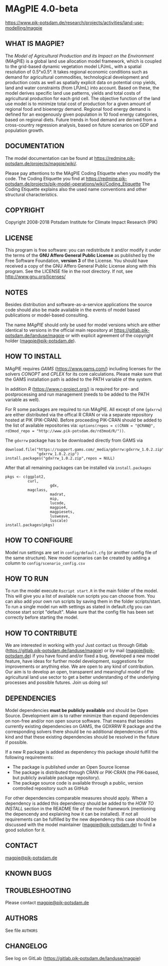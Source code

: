 # MAgPIE 4.0-beta

  <https://www.pik-potsdam.de/research/projects/activities/land-use-modelling/magpie>

## WHAT IS MAGPIE?
The *Model of Agricultural Production and its Impact on the Environment* (MAgPIE)
is a global land use allocation model framework, which is coupled to the grid-based
dynamic vegetation model LPJmL, with a spatial resolution of 0.5°x0.5°. It takes
regional economic conditions such as demand for agricultural commodities, technological
development and production costs as well as spatially explicit data on potential
crop yields, land and water constraints (from LPJmL) into account. Based on these,
the model derives specific land use patterns, yields and total costs of
agricultural production for each grid cell. The objective function of the land use
model is to minimize total cost of production for a given amount of regional food
and bioenergy demand. Regional food energy demand is defined for an exogenously
given population in 10 food energy categories, based on regional diets. Future
trends in food demand are derived from a cross-country regression analysis, based
on future scenarios on GDP and population growth.

## DOCUMENTATION
The model documentation can be found at
https://redmine.pik-potsdam.de/projects/magpie/wiki/.

Please pay attentions to the MAgPIE Coding Etiquette when you modify the code.
The Coding Etiquette you find at https://redmine.pik-potsdam.de/projects/pik-model-operations/wiki/Coding_Etiquette
The Coding Etiquette explains also the used name conventions and other
structural characteristics.

## COPYRIGHT
Copyright 2008-2018 Potsdam Institute for Climate Impact Research (PIK)

## LICENSE
This program is free software: you can redistribute it and/or modify
it under the terms of the **GNU Affero General Public License** as published by
the Free Software Foundation, **version 3** of the License. You should have
received a copy of the GNU Affero General Public License along with this
program. See the LICENSE file in the root directory. If not, see
http://www.gnu.org/licenses/

## NOTES
Besides distribution and software-as-a-service applications the source code
should also be made available in the events of model based publications or
model-based consulting.

The name *MAgPIE* should only be used for model versions which are either
identical to versions in the official main repository at
https://gitlab.pik-potsdam.de/landuse/magpie or with explicit agreement of the
copyright holder (magpie@pik-potsdam.de).

## HOW TO INSTALL

MAgPIE requires *GAMS* (https://www.gams.com/) including licenses for the solvers *CONOPT* and *CPLEX* for its core calculations. Please make sure that
the GAMS installation path is added to the PATH variable of the system.

In addition *R* (https://www.r-project.org/) is required for pre- and postprocessing and run management (needs to be added to the PATH variable
as well).

For R some packages are required to run MAgPIE. All except of one (`gdxrrw`) are
either distributed via the offical R CRAN or via a separate repository hosted at
PIK (PIK-CRAN). Before proceeding PIK-CRAN should be added to the list of
available repositories via: `options(repos = c(CRAN = "@CRAN@", rd3mod_repo = "http://www.pik-potsdam.de/rd3mod/R/"))`.

The `gdxrrw` package has to be downloaded directly from GAMS via
```
download.file("https://support.gams.com/_media/gdxrrw:gdxrrw_1.0.2.zip",
              "gdxrrw_1.0.2.zip")
install.packages("gdxrrw_1.0.2.zip",repos = NULL)
```

After that all remaining packages can be installed via `install.packages`

```
pkgs <- c(ggplot2,
          curl,
					gdx,
          magclass,
					madrat,
					mip,
					lucode,
					magpie4,
					magpiesets,
					lusweave,
					luscale)
install.packages(pkgs)
```

## HOW TO CONFIGURE
Model run settings are set in `config/default.cfg` (or another config file of
the same structure). New model scenarios can be created by adding a column to
`config/scenario_config.csv`

## HOW TO RUN
To run the model execute `Rscript start.R` in the main folder of the model.
This will give you a list of available run scripts you can choose from. You can
also add your own run scripts by saving them in the folder scripts/start. To run
a single model run with settings as stated in default.cfg you can choose start
script "default". Make sure that the config file has been set correctly before
starting the model.

## HOW TO CONTRIBUTE
We are interested in working with you! Just contact us through Gitlab
(https://gitlab.pik-potsdam.de/landuse/magpie) or by mail
(magpie@pik-potsdam.de) if you have found and/or fixed a bug, developed a new
model feature, have ideas for further model development, suggestions for
improvements or anything else. We are open to any kind of contribution. Our aim
is to develop an open, transparent and meaningful model of the agricultural land
use sector to get a better understanding of the underlying processes and
possible futures. Join us doing so!

## DEPENDENCIES

Model dependencies **must be publicly available** and should be Open Source. Development aim is to rather minimize than expand dependencies on non-free and/or non open source software. That means that besides currently existing dependencies on GAMS, the GDXRRW R package and the corresponding solvers there should be no additional dependencies of this kind and that these existing dependencies should be resolved in the future if possible.

If a new R package is added as dependency this package should fulfill the following requirements:
* The package is published under an Open Source license
* The package is distributed through CRAN or PIK-CRAN (the PIK-based, but publicly available package repository).
* The package source code is available through a public, version controlled repository such as GitHub

For other dependencies comparable measures should apply. When a dependency is added this dependency should be added to the *HOW TO INSTALL* section in the README file of the model framework (mentioning the depencendy and explaining how it can be installed). If not all requirements can be fulfilled by the new dependency this case should be discussed with the model maintainer (magpie@pik-potsdam.de) to find a good solution for it.

## CONTACT
magpie@pik-potsdam.de

## KNOWN BUGS

## TROUBLESHOOTING
Please contact magpie@pik-potsdam.de

## AUTHORS
See file `AUTHORS`

## CHANGELOG
See log on GitLab (https://gitlab.pik-potsdam.de/landuse/magpie)
